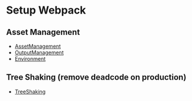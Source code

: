 # Setup Webpack

## Asset Management
  - [AssetManagement](asset_management.md)
  - [OutputManagement](output_management.md)
  - [Environment](setup_dev_prod_env.md)
## Tree Shaking (remove deadcode on production)
  - [TreeShaking](tree_shaking.md)
